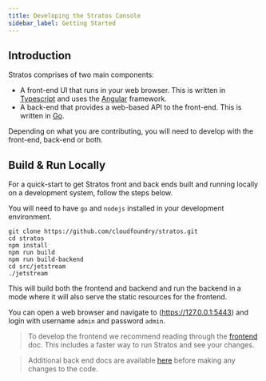 ```yaml
---
title: Developing the Stratos Console
sidebar_label: Getting Started
---
```


## Introduction

Stratos comprises of two main components:

- A front-end UI that runs in your web browser. This is written in [Typescript](https://www.typescriptlang.org/) and uses the [Angular](https://angular.io/) framework.
- A back-end that provides a web-based API to the front-end. This is written in [Go](https://golang.org/).

Depending on what you are contributing, you will need to develop with the front-end, back-end or both.

## Build & Run Locally

For a quick-start to get Stratos front and back ends built and running locally on a development system, follow the steps below.

You will need to have `go` and `nodejs` installed in your development environment.

```
git clone https://github.com/cloudfoundry/stratos.git
cd stratos
npm install
npm run build
npm run build-backend
cd src/jetstream
./jetstream
```

This will build both the frontend and backend and run the backend in a mode where it will also serve the static resources for the frontend. 

You can open a web browser and navigate to (https://127.0.0.1:5443) and login with username `admin` and password `admin`.

> To develop the frontend we recommend reading through the [frontend](./frontend) doc. This includes a faster way to run Stratos and see your changes.

> Additional back end docs are available [here](./backend) before making any changes to the code.
